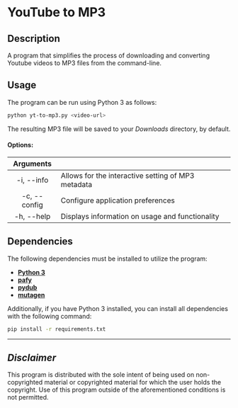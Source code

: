 # YouTube to MP3

## Description
A program that simplifies the process of downloading and converting Youtube videos to MP3 files from the command-line.

## Usage
The program can be run using Python 3 as follows:
```sh
python yt-to-mp3.py <video-url>
```
The resulting MP3 file will be saved to your *Downloads* directory, by default.

#### Options:

| Arguments    |                                                    |
|:------------:|----------------------------------------------------|
| -i, --info   | Allows for the interactive setting of MP3 metadata |
| -c, --config | Configure application preferences                  |
| -h, --help   | Displays information on usage and functionality    |

## Dependencies
The following dependencies must be installed to utilize the program:
  * [**Python 3**](https://www.python.org/download/releases/3.0/)
  * [**pafy**](https://github.com/mps-youtube/pafy)
  * [**pydub**](https://github.com/jiaaro/pydub)
  * [**mutagen**](https://github.com/quodlibet/mutagen)

Additionally, if you have Python 3 installed, you can install all dependencies with the following command:

```sh
pip install -r requirements.txt
```


----

## *Disclaimer*
This program is distributed with the sole intent of being used on non-copyrighted material or copyrighted material for which the user holds the copyright. Use of this program outside of the aforementioned conditions is not permitted.

